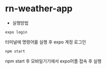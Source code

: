 # rn-weather-app

- 실행방법

```
expo login
```
터미널에 명령어를 실행 후 expo 계정 로그인

```
npm start
```
npm start 후 모바일기기에서 expo어플 접속 후 실행

